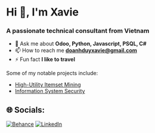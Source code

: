 <h1>Hi 👋, I'm Xavie</h1>
<h3>A passionate technical consultant from Vietnam</h3>

- 💬 Ask me about **Odoo, Python, Javascript, PSQL, C#**
- 📫 How to reach me **doanhduyxavie@gmail.com**
- ⚡ Fun fact **I like to travel**

Some of my notable projects include:
  -  [High-Utility Itemset Mining](https://github.com/xaviedoanhduy/high-itemset-mining)
  -  [Information System Security](https://github.com/xaviedoanhduy/in4-system-security)

## 🌐 Socials:
[![Behance](https://img.shields.io/badge/Behance-1769ff?logo=behance&logoColor=white)](https://behance.net/https://www.behance.net/xaviedo14) [![LinkedIn](https://img.shields.io/badge/LinkedIn-%230077B5.svg?logo=linkedin&logoColor=white)](https://linkedin.com/in/https://www.linkedin.com/in/xavie-do14/) 

